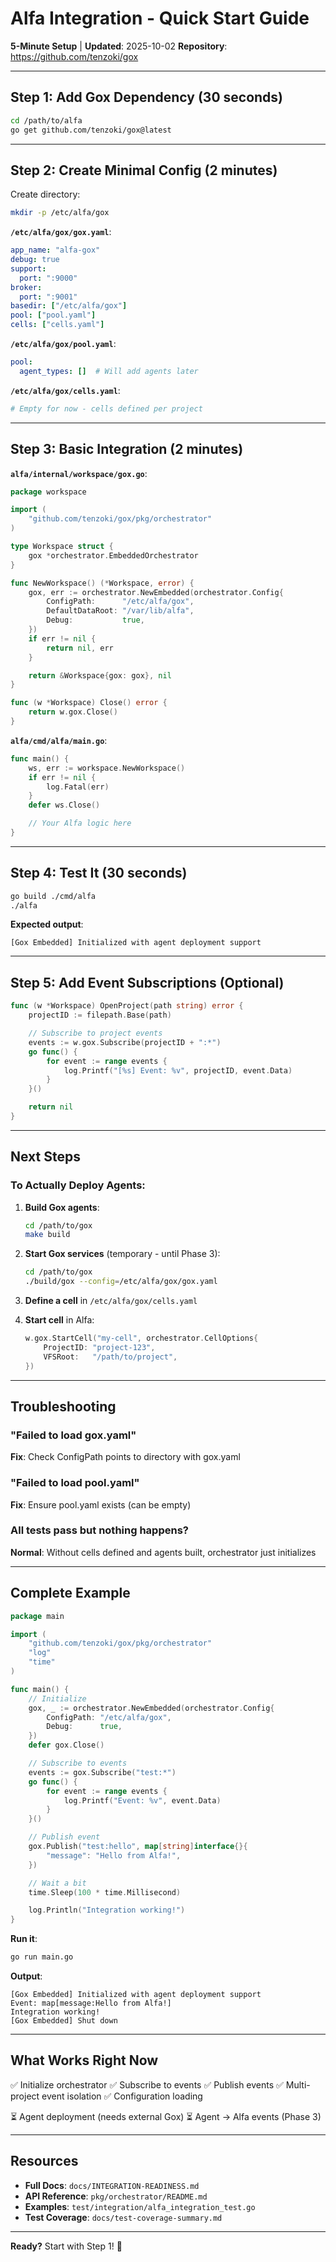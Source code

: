 # Alfa Integration - Quick Start Guide

**5-Minute Setup** | **Updated**: 2025-10-02
**Repository**: https://github.com/tenzoki/gox

---

## Step 1: Add Gox Dependency (30 seconds)

```bash
cd /path/to/alfa
go get github.com/tenzoki/gox@latest
```

---

## Step 2: Create Minimal Config (2 minutes)

Create directory:
```bash
mkdir -p /etc/alfa/gox
```

**`/etc/alfa/gox/gox.yaml`**:
```yaml
app_name: "alfa-gox"
debug: true
support:
  port: ":9000"
broker:
  port: ":9001"
basedir: ["/etc/alfa/gox"]
pool: ["pool.yaml"]
cells: ["cells.yaml"]
```

**`/etc/alfa/gox/pool.yaml`**:
```yaml
pool:
  agent_types: []  # Will add agents later
```

**`/etc/alfa/gox/cells.yaml`**:
```yaml
# Empty for now - cells defined per project
```

---

## Step 3: Basic Integration (2 minutes)

**`alfa/internal/workspace/gox.go`**:
```go
package workspace

import (
    "github.com/tenzoki/gox/pkg/orchestrator"
)

type Workspace struct {
    gox *orchestrator.EmbeddedOrchestrator
}

func NewWorkspace() (*Workspace, error) {
    gox, err := orchestrator.NewEmbedded(orchestrator.Config{
        ConfigPath:      "/etc/alfa/gox",
        DefaultDataRoot: "/var/lib/alfa",
        Debug:           true,
    })
    if err != nil {
        return nil, err
    }

    return &Workspace{gox: gox}, nil
}

func (w *Workspace) Close() error {
    return w.gox.Close()
}
```

**`alfa/cmd/alfa/main.go`**:
```go
func main() {
    ws, err := workspace.NewWorkspace()
    if err != nil {
        log.Fatal(err)
    }
    defer ws.Close()

    // Your Alfa logic here
}
```

---

## Step 4: Test It (30 seconds)

```bash
go build ./cmd/alfa
./alfa
```

**Expected output**:
```
[Gox Embedded] Initialized with agent deployment support
```

---

## Step 5: Add Event Subscriptions (Optional)

```go
func (w *Workspace) OpenProject(path string) error {
    projectID := filepath.Base(path)

    // Subscribe to project events
    events := w.gox.Subscribe(projectID + ":*")
    go func() {
        for event := range events {
            log.Printf("[%s] Event: %v", projectID, event.Data)
        }
    }()

    return nil
}
```

---

## Next Steps

### To Actually Deploy Agents:

1. **Build Gox agents**:
   ```bash
   cd /path/to/gox
   make build
   ```

2. **Start Gox services** (temporary - until Phase 3):
   ```bash
   cd /path/to/gox
   ./build/gox --config=/etc/alfa/gox/gox.yaml
   ```

3. **Define a cell** in `/etc/alfa/gox/cells.yaml`

4. **Start cell** in Alfa:
   ```go
   w.gox.StartCell("my-cell", orchestrator.CellOptions{
       ProjectID: "project-123",
       VFSRoot:   "/path/to/project",
   })
   ```

---

## Troubleshooting

### "Failed to load gox.yaml"
**Fix**: Check ConfigPath points to directory with gox.yaml

### "Failed to load pool.yaml"
**Fix**: Ensure pool.yaml exists (can be empty)

### All tests pass but nothing happens?
**Normal**: Without cells defined and agents built, orchestrator just initializes

---

## Complete Example

```go
package main

import (
    "github.com/tenzoki/gox/pkg/orchestrator"
    "log"
    "time"
)

func main() {
    // Initialize
    gox, _ := orchestrator.NewEmbedded(orchestrator.Config{
        ConfigPath: "/etc/alfa/gox",
        Debug:      true,
    })
    defer gox.Close()

    // Subscribe to events
    events := gox.Subscribe("test:*")
    go func() {
        for event := range events {
            log.Printf("Event: %v", event.Data)
        }
    }()

    // Publish event
    gox.Publish("test:hello", map[string]interface{}{
        "message": "Hello from Alfa!",
    })

    // Wait a bit
    time.Sleep(100 * time.Millisecond)

    log.Println("Integration working!")
}
```

**Run it**:
```bash
go run main.go
```

**Output**:
```
[Gox Embedded] Initialized with agent deployment support
Event: map[message:Hello from Alfa!]
Integration working!
[Gox Embedded] Shut down
```

---

## What Works Right Now

✅ Initialize orchestrator
✅ Subscribe to events
✅ Publish events
✅ Multi-project event isolation
✅ Configuration loading

⏳ Agent deployment (needs external Gox)
⏳ Agent → Alfa events (Phase 3)

---

## Resources

- **Full Docs**: `docs/INTEGRATION-READINESS.md`
- **API Reference**: `pkg/orchestrator/README.md`
- **Examples**: `test/integration/alfa_integration_test.go`
- **Test Coverage**: `docs/test-coverage-summary.md`

---

**Ready?** Start with Step 1! 🚀
